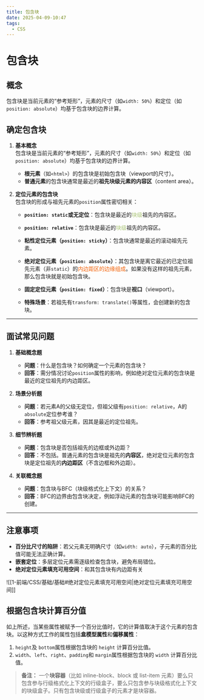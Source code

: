 ```yaml
---
title: 包含块
date: 2025-04-09-10:47
tags:
  - CSS
---
```


# 包含块
## 概念

包含块是当前元素的“参考矩形”，元素的尺寸（如`width: 50%`）和定位（如`position: absolute`）均基于包含块的边界计算。  
## 确定包含块

1. **基本概念**  
   包含块是当前元素的“参考矩形”，元素的尺寸（如`width: 50%`）和定位（如`position: absolute`）均基于包含块的边界计算。  
   - **根元素**（如`<html>`）的包含块是初始包含块（viewport的尺寸）。  
   - **普通元素**的包含块通常是最近的**祖先块级元素的内容区**（content area）。

2. **定位元素的包含块**  
   包含块的形成与祖先元素的`position`属性密切相关：  
   - **`position: static`或无定位**：包含块是最近的<font color=#a8c373>块级</font>祖先的内容区。  
   - **`position: relative`**：包含块是最近的<font color=#a8c373>块级</font>祖先的内容区。    
   - **粘性定位元素（`position: sticky`）**：包含块通常是最近的滚动祖先元素。
   
   - **绝对定位元素（`position: absolute`）**：其包含块是离它最近的已定位祖先元素（非`static`）的<font color=#F36208>内边距区的边缘组成</font>。如果没有这样的祖先元素，那么包含块就是初始包含块。
   - **固定定位元素（`position: fixed`）**：包含块是**视口**（viewport）。
   
   - **特殊场景**：若祖先有`transform: translate()`等属性，会创建新的包含块。

---

## **面试常见问题**

1. **基础概念题**  
   - **问题**：什么是包含块？如何确定一个元素的包含块？  
   - **回答**：需分情况讨论`position`属性的影响，例如绝对定位元素的包含块是最近的定位祖先的内边距区。

2. **场景分析题**  
   - **问题**：若元素A的父级无定位，但祖父级有`position: relative`，A的`absolute`定位参考谁？  
   - **回答**：参考祖父级元素，因其是最近的定位祖先。

3. **细节辨析题**  
   - **问题**：包含块是否包括祖先的边框或外边距？  
   - **回答**：不包括。普通元素的包含块是祖先的**内容区**，绝对定位元素的包含块是定位祖先的**内边距区**（不含边框和外边距）。

4. **关联概念题**  
   - **问题**：包含块与BFC（块级格式化上下文）的关系？  
   - **回答**：BFC的边界由包含块决定，例如浮动元素的包含块可能影响BFC的创建。

---

## **注意事项**

- **百分比尺寸的陷阱**：若父元素无明确尺寸（如`width: auto`），子元素的百分比值可能无法正确计算。  
- **嵌套定位**：多层定位元素需逐级检查包含块，避免布局错位。
- **绝对定位元素填充可用空间**：和其包含块有内边距有关

![[1-前端/CSS/基础/基础#绝对定位元素填充可用空间|绝对定位元素填充可用空间]]
## 根据包含块计算百分值

如上所述，当某些属性被赋予一个百分比值时，它的计算值取决于这个元素的包含块。以这种方式工作的属性包括**盒模型属性**和**偏移属性**：

1. `height`及 `bottom`属性根据包含块的 `height` 计算百分比值。
2. `width`、`left`、`right`、`padding`和 `margin`属性根据包含块的 `width` 计算百分比值。

> **备注：** 一个**块容器**（比如 inline-block、block 或 list-item 元素）要么只包含参与行级格式化上下文的行级盒子，要么只包含参与块级格式化上下文的块级盒子。只有包含块级或行级盒子的元素才是块容器。

